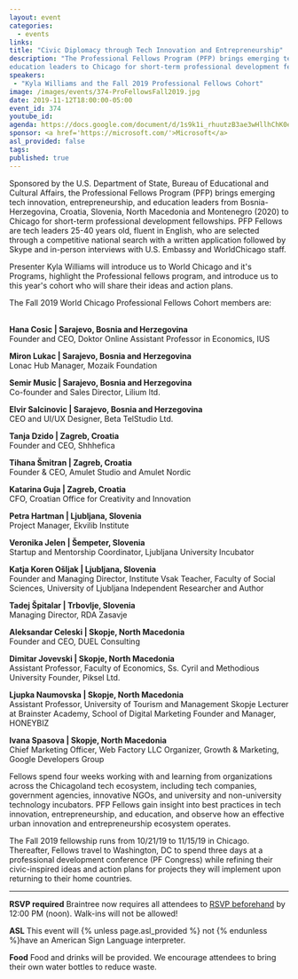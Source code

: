 ```yaml
---
layout: event
categories:
  - events
links:
title: "Civic Diplomacy through Tech Innovation and Entrepreneurship"
description: "The Professional Fellows Program (PFP) brings emerging tech innovation, entrepreneurship, and
education leaders to Chicago for short-term professional development fellowships. Presenter Kyla Williams will introduce us to World Chicago and it's Programs, highlight the Professional fellows program, and introduce us to this year's cohort who will share their ideas and action plans."
speakers:
 - "Kyla Williams and the Fall 2019 Professional Fellows Cohort"
image: /images/events/374-ProFellowsFall2019.jpg
date: 2019-11-12T18:00:00-05:00
event_id: 374
youtube_id:
agenda: https://docs.google.com/document/d/1s9k1i_rhuutzB3ae3wHllhChK0eN6PahUsJ2OgDSBfU/edit#
sponsor: <a href='https://microsoft.com/'>Microsoft</a>
asl_provided: false
tags:
published: true
---
```



Sponsored by the U.S. Department of State, Bureau of Educational and Cultural Affairs, the
Professional Fellows Program (PFP) brings emerging tech innovation, entrepreneurship, and
education leaders from Bosnia-Herzegovina, Croatia, Slovenia, North Macedonia and
Montenegro (2020) to Chicago for short-term professional development fellowships. PFP
Fellows are tech leaders 25-40 years old, fluent in English, who are selected through a
competitive national search with a written application followed by Skype and in-person
interviews with U.S. Embassy and WorldChicago staff.

Presenter Kyla Williams will introduce us to World Chicago and it's Programs, highlight the Professional fellows program, and introduce us to this year's cohort who will share their ideas and action plans.


The Fall 2019 World Chicago Professional Fellows Cohort members are:

<br>
<b>Hana Cosic | Sarajevo, Bosnia and Herzegovina</b><br>
Founder and CEO, Doktor Online Assistant Professor in Economics, IUS

<b>Miron Lukac | Sarajevo, Bosnia and Herzegovina</b><br>
Lonac Hub Manager, Mozaik Foundation<br>

<b>Semir Music | Sarajevo, Bosnia and Herzegovina</b><br>
Co-founder and Sales Director, Lilium ltd.<br>

<b>Elvir Salcinovic | Sarajevo, Bosnia and Herzegovina</b><br>
CEO and UI/UX Designer, Beta TelStudio Ltd.<br>

<b>Tanja Dzido | Zagreb, Croatia</b><br>
Founder and CEO, Shhhefica<br>

<b>Tihana Šmitran | Zagreb, Croatia</b><br>
Founder & CEO, Amulet Studio and Amulet Nordic<br>

<b>Katarina Guja | Zagreb, Croatia</b><br>
CFO, Croatian Office for Creativity and Innovation<br>

<b>Petra Hartman | Ljubljana, Slovenia</b><br>
Project Manager, Ekvilib Institute<br>

<b>Veronika Jelen | Šempeter, Slovenia</b><br>
Startup and Mentorship Coordinator, Ljubljana University Incubator<br>

<b>Katja Koren Ošljak | Ljubljana, Slovenia</b><br>
Founder and Managing Director, Institute Vsak Teacher, Faculty of Social Sciences,
University of Ljubljana Independent Researcher and Author<br>

<b>Tadej Špitalar | Trbovlje, Slovenia</b><br>
Managing Director, RDA Zasavje<br>

<b>Aleksandar Celeski | Skopje, North Macedonia</b><br>
Founder and CEO, DUEL Consulting<br>

<b>Dimitar Jovevski | Skopje, North Macedonia</b><br>
Assistant Professor, Faculty of Economics, Ss. Cyril and Methodious University Founder, Piksel
Ltd.<br>

<b>Ljupka Naumovska | Skopje, North Macedonia</b><br>
Assistant Professor, University of Tourism and Management Skopje Lecturer at Brainster
Academy, School of Digital Marketing Founder and Manager, HONEYBIZ<br>

<b>Ivana Spasova | Skopje, North Macedonia</b><br>
Chief Marketing Officer, Web Factory LLC
Organizer, Growth & Marketing, Google Developers Group<br>

Fellows spend four weeks working with and learning from organizations across the Chicagoland
tech ecosystem, including tech companies, government agencies, innovative NGOs, and
university and non-university technology incubators. PFP Fellows gain insight into best practices
in tech innovation, entrepreneurship, and education, and observe how an effective urban
innovation and entrepreneurship ecosystem operates.

The Fall 2019 fellowship runs from 10/21/19 to 11/15/19 in Chicago. Thereafter, Fellows travel
to Washington, DC to spend three days at a professional development conference (PF Congress)
while refining their civic-inspired ideas and action plans for projects they will implement upon
returning to their home countries.

---

**RSVP required** Braintree now requires all attendees to [RSVP beforehand]({{site.rsvp_url}}) by 12:00 PM (noon). Walk-ins will not be allowed!

**ASL** This event will {% unless page.asl_provided %} not {% endunless %}have an American Sign Language interpreter.

**Food** Food and drinks will be provided. We encourage attendees to bring their own water bottles to reduce waste.
